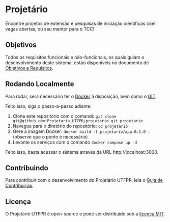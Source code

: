# Projetário
Encontre projetos de extensão e pesquisas de iniciação científicas com vagas abertas,
ou seu mentor para o TCC!

## Objetivos
Todos os requisitos funcionais e não-funcionais, os quais guiam o desenvolvimento
deste sistema, estão disponíveis no documento de
[Objetivos e Requisitos](.github/requisitos.md).

## Rodando Localmente
Para rodar, será necessário ter o [Docker](https://docs.docker.com/get-started/get-docker/)
à disposição, bem como o [GIT](https://git-scm.com/book/pt-br/v2/Come%C3%A7ando-Instalando-o-Git).

Feito isso, siga o passo-a-passo adiante:
1. Clone este repositório com o comando `git clone git@github.com:Projetario-UTFPR/projetario.git projetario`
2. Navegue para o diretório do repositório: `cd projetario`
3. Gere a imagem Docker: `docker build -t projetario/app:0.1.0 .` (observe que o ponto
é necessário)
4. Levante os serviços com o comando `docker compose up -d`

Feito isso, basta acessar o sistema através da URL http://localhost:3000.

## Contribuindo
Para contribuir com o desenvolvimento do Projetário UTFPR, leia o
[Guia de Contribuição](.github/contribuindo.md).

## Licença
O Projetário UTFPR é open-source e pode ser distribuído sob a [licença MIT](./LICENSE).

